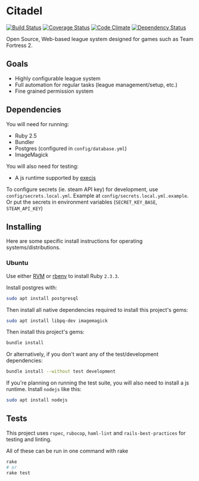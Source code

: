 # Citadel

[![Build Status](https://travis-ci.org/ozfortress/citadel.svg?branch=master)](https://travis-ci.org/ozfortress/citadel)
[![Coverage Status](https://coveralls.io/repos/github/ozfortress/citadel/badge.svg?branch=master)](https://coveralls.io/github/ozfortress/citadel?branch=master)
[![Code Climate](https://codeclimate.com/github/ozfortress/citadel/badges/gpa.svg)](https://codeclimate.com/github/ozfortress/citadel)
[![Dependency Status](https://gemnasium.com/ozfortress/citadel.svg)](https://gemnasium.com/ozfortress/citadel)

Open Source, Web-based league system designed for games such as Team Fortress 2.

## Goals

* Highly configurable league system
* Full automation for regular tasks (league management/setup, etc.)
* Fine grained permission system

## Dependencies

You will need for running:

* Ruby 2.5
* Bundler
* Postgres (configured in `config/database.yml`)
* ImageMagick

You will also need for testing:

* A js runtime supported by [execjs](https://github.com/rails/execjs)

To configure secrets (ie. steam API key) for development, use
`config/secrets.local.yml`. Example at `config/secrets.local.yml.example`.
Or put the secrets in environment variables (`SECRET_KEY_BASE`, `STEAM_API_KEY`)

## Installing

Here are some specific install instructions for operating systems/distributions.

### Ubuntu

Use either [RVM](https://rvm.io/) or [rbenv](https://github.com/rbenv/rbenv) to install Ruby `2.3.3`.

Install postgres with:

```bash
sudo apt install postgresql
```

Then install all native dependencies required to install this project's gems:

```bash
sudo apt install libpq-dev imagemagick
```

Then install this project's gems:

```bash
bundle install
```

Or alternatively, if you don't want any of the test/development dependencies:

```bash
bundle install --without test development
```

If you're planning on running the test suite, you will also need to install a js runtime. Install `nodejs` like this:

```bash
sudo apt install nodejs
```

## Tests

This project uses `rspec`, `rubocop`, `haml-lint` and `rails-best-practices` for
testing and linting.

All of these can be run in one command with rake

```bash
rake
# or
rake test
```
